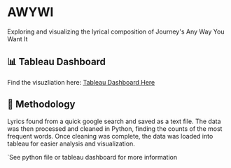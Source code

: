 # AWYWI
Exploring and visualizing the lyrical composition of Journey's Any Way You Want It

## :bar_chart: Tableau Dashboard
Find the visuzliation here: [Tableau Dashboard Here](https://public.tableau.com/views/AnyWayYouWantItVisualized/Dashboard1?:language=en&:display_count=y&publish=yes&:origin=viz_share_link "Tableau Public - Alex Kruczkowski | AWYWI Lyrical Composition")

## :flashlight: Methodology
Lyrics found from a quick google search and saved as a text file. The data was then processed and cleaned in Python, finding the counts of the most frequent words. Once cleaning was complete, the data was loaded into tableau for easier analysis and visualization. 

`See python file or tableau dashboard for more information





